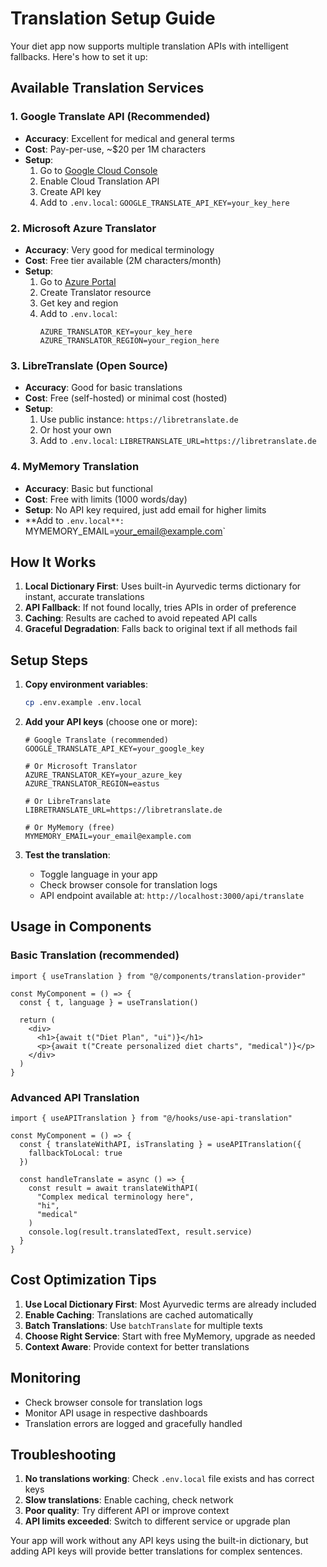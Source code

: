 # Translation Setup Guide

Your diet app now supports multiple translation APIs with intelligent fallbacks. Here's how to set it up:

## Available Translation Services

### 1. Google Translate API (Recommended)
- **Accuracy**: Excellent for medical and general terms
- **Cost**: Pay-per-use, ~$20 per 1M characters
- **Setup**: 
  1. Go to [Google Cloud Console](https://console.cloud.google.com/)
  2. Enable Cloud Translation API
  3. Create API key
  4. Add to `.env.local`: `GOOGLE_TRANSLATE_API_KEY=your_key_here`

### 2. Microsoft Azure Translator
- **Accuracy**: Very good for medical terminology
- **Cost**: Free tier available (2M characters/month)
- **Setup**:
  1. Go to [Azure Portal](https://portal.azure.com/)
  2. Create Translator resource
  3. Get key and region
  4. Add to `.env.local`:
     ```
     AZURE_TRANSLATOR_KEY=your_key_here
     AZURE_TRANSLATOR_REGION=your_region_here
     ```

### 3. LibreTranslate (Open Source)
- **Accuracy**: Good for basic translations
- **Cost**: Free (self-hosted) or minimal cost (hosted)
- **Setup**:
  1. Use public instance: `https://libretranslate.de`
  2. Or host your own
  3. Add to `.env.local`: `LIBRETRANSLATE_URL=https://libretranslate.de`

### 4. MyMemory Translation
- **Accuracy**: Basic but functional
- **Cost**: Free with limits (1000 words/day)
- **Setup**: No API key required, just add email for higher limits
- **Add to `.env.local**: `MYMEMORY_EMAIL=your_email@example.com`

## How It Works

1. **Local Dictionary First**: Uses built-in Ayurvedic terms dictionary for instant, accurate translations
2. **API Fallback**: If not found locally, tries APIs in order of preference
3. **Caching**: Results are cached to avoid repeated API calls
4. **Graceful Degradation**: Falls back to original text if all methods fail

## Setup Steps

1. **Copy environment variables**:
   ```bash
   cp .env.example .env.local
   ```

2. **Add your API keys** (choose one or more):
   ```env
   # Google Translate (recommended)
   GOOGLE_TRANSLATE_API_KEY=your_google_key

   # Or Microsoft Translator
   AZURE_TRANSLATOR_KEY=your_azure_key
   AZURE_TRANSLATOR_REGION=eastus

   # Or LibreTranslate
   LIBRETRANSLATE_URL=https://libretranslate.de

   # Or MyMemory (free)
   MYMEMORY_EMAIL=your_email@example.com
   ```

3. **Test the translation**:
   - Toggle language in your app
   - Check browser console for translation logs
   - API endpoint available at: `http://localhost:3000/api/translate`

## Usage in Components

### Basic Translation (recommended)
```tsx
import { useTranslation } from "@/components/translation-provider"

const MyComponent = () => {
  const { t, language } = useTranslation()
  
  return (
    <div>
      <h1>{await t("Diet Plan", "ui")}</h1>
      <p>{await t("Create personalized diet charts", "medical")}</p>
    </div>
  )
}
```

### Advanced API Translation
```tsx
import { useAPITranslation } from "@/hooks/use-api-translation"

const MyComponent = () => {
  const { translateWithAPI, isTranslating } = useAPITranslation({
    fallbackToLocal: true
  })
  
  const handleTranslate = async () => {
    const result = await translateWithAPI(
      "Complex medical terminology here",
      "hi",
      "medical"
    )
    console.log(result.translatedText, result.service)
  }
}
```

## Cost Optimization Tips

1. **Use Local Dictionary First**: Most Ayurvedic terms are already included
2. **Enable Caching**: Translations are cached automatically
3. **Batch Translations**: Use `batchTranslate` for multiple texts
4. **Choose Right Service**: Start with free MyMemory, upgrade as needed
5. **Context Aware**: Provide context for better translations

## Monitoring

- Check browser console for translation logs
- Monitor API usage in respective dashboards
- Translation errors are logged and gracefully handled

## Troubleshooting

1. **No translations working**: Check `.env.local` file exists and has correct keys
2. **Slow translations**: Enable caching, check network
3. **Poor quality**: Try different API or improve context
4. **API limits exceeded**: Switch to different service or upgrade plan

Your app will work without any API keys using the built-in dictionary, but adding API keys will provide better translations for complex sentences.
